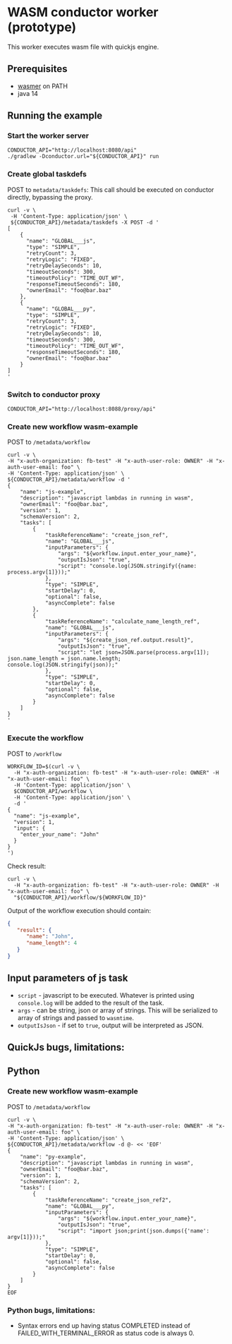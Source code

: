 # WASM conductor worker (prototype)

This worker executes wasm file with quickjs engine.

## Prerequisites
* [wasmer](https://wasmer.io/) on PATH
* java 14

## Running the example

### Start the worker server
```shell script
CONDUCTOR_API="http://localhost:8080/api"
./gradlew -Dconductor.url="${CONDUCTOR_API}" run
```

### Create global taskdefs
POST to `metadata/taskdefs`:
This call should be executed on conductor directly, bypassing the proxy. 
```shell script
curl -v \
 -H 'Content-Type: application/json' \
 ${CONDUCTOR_API}/metadata/taskdefs -X POST -d '
[
    {
      "name": "GLOBAL___js",
      "type": "SIMPLE",
      "retryCount": 3,
      "retryLogic": "FIXED",
      "retryDelaySeconds": 10,
      "timeoutSeconds": 300,
      "timeoutPolicy": "TIME_OUT_WF",
      "responseTimeoutSeconds": 180,
      "ownerEmail": "foo@bar.baz"
    },
    {
      "name": "GLOBAL___py",
      "type": "SIMPLE",
      "retryCount": 3,
      "retryLogic": "FIXED",
      "retryDelaySeconds": 10,
      "timeoutSeconds": 300,
      "timeoutPolicy": "TIME_OUT_WF",
      "responseTimeoutSeconds": 180,
      "ownerEmail": "foo@bar.baz"
    }
]
'
```

### Switch to conductor proxy
```shell script
CONDUCTOR_API="http://localhost:8088/proxy/api"
```

### Create new workflow wasm-example
POST to `/metadata/workflow` 

```shell script
curl -v \
-H "x-auth-organization: fb-test" -H "x-auth-user-role: OWNER" -H "x-auth-user-email: foo" \
-H 'Content-Type: application/json' \
${CONDUCTOR_API}/metadata/workflow -d '
{
    "name": "js-example",
    "description": "javascript lambdas in running in wasm",
    "ownerEmail": "foo@bar.baz",
    "version": 1,
    "schemaVersion": 2,
    "tasks": [
        {
            "taskReferenceName": "create_json_ref",
            "name": "GLOBAL___js",
            "inputParameters": {
                "args": "${workflow.input.enter_your_name}",
                "outputIsJson": "true",
                "script": "console.log(JSON.stringify({name: process.argv[1]}));"
            },
            "type": "SIMPLE",
            "startDelay": 0,
            "optional": false,
            "asyncComplete": false
        },
        {
            "taskReferenceName": "calculate_name_length_ref",
            "name": "GLOBAL___js",
            "inputParameters": {
                "args": "${create_json_ref.output.result}",
                "outputIsJson": "true",
                "script": "let json=JSON.parse(process.argv[1]); json.name_length = json.name.length; console.log(JSON.stringify(json));"
            },
            "type": "SIMPLE",
            "startDelay": 0,
            "optional": false,
            "asyncComplete": false
        }
    ]
}
'
```

### Execute the workflow
POST to `/workflow` 

```shell script
WORKFLOW_ID=$(curl -v \
  -H "x-auth-organization: fb-test" -H "x-auth-user-role: OWNER" -H "x-auth-user-email: foo" \
  -H 'Content-Type: application/json' \
  $CONDUCTOR_API/workflow \
  -H 'Content-Type: application/json' \
  -d '
{
  "name": "js-example",
  "version": 1,
  "input": {
    "enter_your_name": "John"
  }
}
')
```

Check result:
```shell script
curl -v \
  -H "x-auth-organization: fb-test" -H "x-auth-user-role: OWNER" -H "x-auth-user-email: foo" \
  "${CONDUCTOR_API}/workflow/${WORKFLOW_ID}"
```

Output of the workflow execution should contain:
```json
{
   "result": {
      "name": "John",
      "name_length": 4
   }
}
```

## Input parameters of js task
* `script` - javascript to be executed. Whatever is printed using `console.log` will be added
 to the result of the task.
* `args` - can be string, json or array of strings. This will be serialized to array of strings and passed to `wasmtime`. 
* `outputIsJson` - if set to `true`, output will be interpreted as JSON.

## QuickJs bugs, limitations:

## Python
### Create new workflow wasm-example
POST to `/metadata/workflow` 

```shell script
curl -v \
-H "x-auth-organization: fb-test" -H "x-auth-user-role: OWNER" -H "x-auth-user-email: foo" \
-H 'Content-Type: application/json' \
${CONDUCTOR_API}/metadata/workflow -d @- << 'EOF'
{
    "name": "py-example",
    "description": "javascript lambdas in running in wasm",
    "ownerEmail": "foo@bar.baz",
    "version": 1,
    "schemaVersion": 2,
    "tasks": [
        {
            "taskReferenceName": "create_json_ref2",
            "name": "GLOBAL___py",
            "inputParameters": {
                "args": "${workflow.input.enter_your_name}",
                "outputIsJson": "true",
                "script": "import json;print(json.dumps({'name': argv[1]}));"
            },
            "type": "SIMPLE",
            "startDelay": 0,
            "optional": false,
            "asyncComplete": false
        }
    ]
}
EOF
```

### Python bugs, limitations:
* Syntax errors end up having status COMPLETED instead of FAILED_WITH_TERMINAL_ERROR as status code is always 0.
